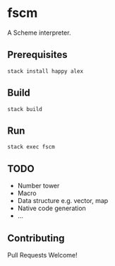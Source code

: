 # fscm

A Scheme interpreter.

## Prerequisites

```shell
stack install happy alex
```

## Build

```shell
stack build
```

## Run

```shell
stack exec fscm
```

## TODO

* Number tower
* Macro
* Data structure e.g. vector, map
* Native code generation
* ...

## Contributing

Pull Requests Welcome!
